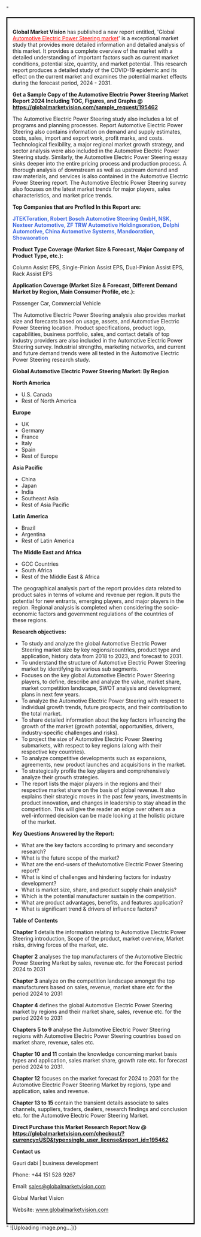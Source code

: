 "<div style='border: 3px solid black; padding: 1em;'>

<strong>Global Market Vision</strong> has published a new report entitled, 'Global <a style='color: #ff0000;' href='https://globalmarketvision.com/reports/global-automotive-electric-power-steering-market/195462'>Automotive Electric Power Steering market</a>' is a exceptional market study that provides more detailed information and detailed analysis of this market. It provides a complete overview of the market with a detailed understanding of important factors such as current market conditions, potential size, quantity, and market potential. This research report produces a detailed study of the COVID-19 epidemic and its effect on the current market and examines the potential market effects during the forecast period, 2024 - 2031.

<strong>Get a Sample Copy of the Automotive Electric Power Steering Market Report 2024 Including TOC, Figures, and Graphs @</strong> <a style='color: #ff0000;' href='https://globalmarketvision.com/sample_request/195462?utm_source=linkedinPulse&utm_medium=Dhiraj&utm_campaign=Dhiraj'><strong>https://globalmarketvision.com/sample_request/195462</strong></a>

The Automotive Electric Power Steering study also includes a lot of programs and planning processes. Report Automotive Electric Power Steering also contains information on demand and supply estimates, costs, sales, import and export work, profit marks, and costs. Technological flexibility, a major regional market growth strategy, and sector analysis were also included in the Automotive Electric Power Steering study. Similarly, the Automotive Electric Power Steering essay sinks deeper into the entire pricing process and production process. A thorough analysis of downstream as well as upstream demand and raw materials, and services is also contained in the Automotive Electric Power Steering report. The Automotive Electric Power Steering survey also focuses on the latest market trends for major players, sales characteristics, and market price trends.

<strong>Top Companies that are Profiled In this Report are:</strong>

<strong style='color: #4169e1;'>JTEKToration, Robert Bosch Automotive Steering GmbH, NSK, Nexteer Automotive, ZF TRW Automotive Holdingsoration, Delphi Automotive, China Automotive Systems, Mandooration, Showaoration</strong>
<div class='table-is-responsive'>
<p class='table-is-responsive'><strong>Product Type Coverage (Market Size &amp; Forecast, Major Company of Product Type, etc.):</strong></p>
Column Assist EPS, Single-Pinion Assist EPS, Dual-Pinion Assist EPS, Rack Assist EPS

<strong>Application Coverage (Market Size &amp; Forecast, Different Demand Market by Region, Main Consumer Profile, etc.):</strong>

Passenger Car, Commercial Vehicle

The Automotive Electric Power Steering analysis also provides market size and forecasts based on usage, assets, and Automotive Electric Power Steering location. Product specifications, product logo, capabilities, business portfolio, sales, and contact details of top industry providers are also included in the Automotive Electric Power Steering survey. Industrial strengths, marketing networks, and current and future demand trends were all tested in the Automotive Electric Power Steering research study.

</div>
<strong>Global Automotive Electric Power Steering Market: By Region</strong>

<strong>North America</strong>
<ul>
  <li>U.S. Canada</li>
  <li>Rest of North America</li>
</ul>
<strong>Europe</strong>
<ul>
  <li>UK</li>
  <li>Germany</li>
  <li>France</li>
  <li>Italy</li>
  <li>Spain</li>
  <li>Rest of Europe</li>
</ul>
<strong>Asia Pacific</strong>
<ul>
  <li>China</li>
  <li>Japan</li>
  <li>India</li>
  <li>Southeast Asia</li>
  <li>Rest of Asia Pacific</li>
</ul>
<strong>Latin America</strong>
<ul>
  <li>Brazil</li>
  <li>Argentina</li>
  <li>Rest of Latin America</li>
</ul>
<strong>The Middle East and Africa</strong>
<ul>
  <li>GCC Countries</li>
  <li>South Africa</li>
  <li>Rest of the Middle East &amp; Africa</li>
</ul>
The geographical analysis part of the report provides data related to product sales in terms of volume and revenue per region. It puts the potential for new entrants, emerging players, and major players in the region. Regional analysis is completed when considering the socio-economic factors and government regulations of the countries of these regions.

<strong>Research objectives:</strong>
<ul>
  <li>To study and analyze the global Automotive Electric Power Steering market size by key regions/countries, product type and application, history data from 2018 to 2023, and forecast to 2031.</li>
  <li>To understand the structure of Automotive Electric Power Steering market by identifying its various sub segments.</li>
  <li>Focuses on the key global Automotive Electric Power Steering players, to define, describe and analyze the value, market share, market competition landscape, SWOT analysis and development plans in next few years.</li>
  <li>To analyze the Automotive Electric Power Steering with respect to individual growth trends, future prospects, and their contribution to the total market.</li>
  <li>To share detailed information about the key factors influencing the growth of the market (growth potential, opportunities, drivers, industry-specific challenges and risks).</li>
  <li>To project the size of Automotive Electric Power Steering submarkets, with respect to key regions (along with their respective key countries).</li>
  <li>To analyze competitive developments such as expansions, agreements, new product launches and acquisitions in the market.</li>
  <li>To strategically profile the key players and comprehensively analyze their growth strategies.</li>
  <li>The report lists the major players in the regions and their respective market share on the basis of global revenue. It also explains their strategic moves in the past few years, investments in product innovation, and changes in leadership to stay ahead in the competition. This will give the reader an edge over others as a well-informed decision can be made looking at the holistic picture of the market.</li>
</ul>
<strong>Key Questions Answered by the Report:</strong>
<ul>
  <li>What are the key factors according to primary and secondary research?</li>
  <li>What is the future scope of the market?</li>
  <li>What are the end-users of theAutomotive Electric Power Steering report?</li>
  <li>What is kind of challenges and hindering factors for industry development?</li>
  <li>What is market size, share, and product supply chain analysis?</li>
  <li>Which is the potential manufacturer sustain in the competition.</li>
  <li>What are product advantages, benefits, and features application?</li>
  <li>What is significant trend &amp; drivers of influence factors?</li>
</ul>
<strong>Table of Contents</strong>

<strong>Chapter 1</strong> details the information relating to Automotive Electric Power Steering introduction, Scope of the product, market overview, Market risks, driving forces of the market, etc.

<strong>Chapter 2</strong> analyses the top manufacturers of the Automotive Electric Power Steering Market by sales, revenue etc. for the Forecast period 2024 to 2031

<strong>Chapter 3</strong> analyze on the competition landscape amongst the top manufacturers based on sales, revenue, market share etc for the period 2024 to 2031

<strong>Chapter 4</strong> defines the global Automotive Electric Power Steering market by regions and their market share, sales, revenue etc. for the period 2024 to 2031

<strong>Chapters 5 to 9</strong> analyse the Automotive Electric Power Steering regions with Automotive Electric Power Steering countries based on market share, revenue, sales etc.

<strong>Chapter 10 and 11</strong> contain the knowledge concerning market basis types and application, sales market share, growth rate etc. for forecast period 2024 to 2031.

<strong>Chapter 12</strong> focuses on the market forecast for 2024 to 2031 for the Automotive Electric Power Steering Market by regions, type and application, sales and revenue.

<strong>Chapter 13 to 15</strong> contain the transient details associate to sales channels, suppliers, traders, dealers, research findings and conclusion etc. for the Automotive Electric Power Steering Market.

<b><strong>Direct Purchase this Market Research Report Now @ </strong><a style='color: #ff0000;' href='https://globalmarketvision.com/checkout/?currency=USD&type=single_user_license&report_id=195462?utm_source=linkedinPulse&utm_medium=Dhiraj&utm_campaign=Dhiraj'><strong>https://globalmarketvision.com/checkout/?currency=USD&type=single_user_license&report_id=195462</strong></a></b>

<strong>Contact us</strong>

Gauri dabi | business development

Phone: +44 151 528 9267

Email: <a href='mailto:sales@globalmarketvision.com'>sales@globalmarketvision.com</a>

Global Market Vision

Website: <a href='http://www.globalmarketvision.com/'>www.globalmarketvision.com</a>

</div>"
![Uploading image.png…]()
